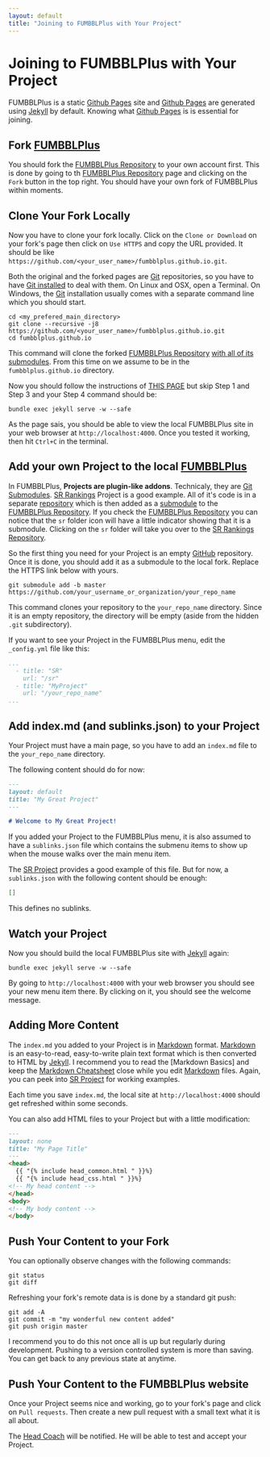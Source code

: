 ```yaml
---
layout: default
title: "Joining to FUMBBLPlus with Your Project"
---
```


# Joining to FUMBBLPlus with Your Project

FUMBBLPlus is a static [Github Pages] site and [Github Pages] are generated using [Jekyll] by default.
Knowing what [Github Pages] is is essential for joining.


## Fork [FUMBBLPlus][FUMBBLPlus Repository]

You should fork the [FUMBBLPlus Repository] to your own account first.
This is done by going to th [FUMBBLPlus Repository] page and clicking on the `Fork` button in the top right.
You should have your own fork of FUMBBLPlus within moments.

## Clone Your Fork Locally

Now you have to clone your fork locally.
Click on the `Clone or Download` on your fork's page then click on `Use HTTPS` and copy the URL provided.
It should be like `https://github.com/<your_user_name>/fumbblplus.github.io.git`.

Both the original and the forked pages are [Git] repositories, so you have to have [Git installed][Installing Git] to deal with them.
On Linux and OSX, open a Terminal.
On Windows, the [Git] installation usually comes with a separate command line which you should start.

```
cd <my_prefered_main_directory>
git clone --recursive -j8 https://github.com/<your_user_name>/fumbblplus.github.io.git
cd fumbblplus.github.io
```

This command will clone the forked [FUMBBLPlus Repository]&#8203; [with all of its submodules][How to git clone with submodules].
From this time on we assume to be in the `fumbblplus.github.io` directory.

Now you should follow the instructions of [THIS PAGE][Setting up your GitHub Pages site locally with Jekyll] but skip Step 1 and Step 3 and your Step 4 command should be:

```
bundle exec jekyll serve -w --safe
```

As the page sais, you should be able to view the local FUMBBLPlus site in your web browser at `http://localhost:4000`.
Once you tested it working, then hit `Ctrl+C` in the terminal.


## Add your own Project to the local [FUMBBLPlus][FUMBBLPlus Repository]

In FUMBBLPlus, **Projects are plugin-like addons**.
Technicaly, they are [Git Submodules].
[SR Rankings][SR Rankings Repository] Project is a good example.
All of it's code is in a separate [repository][SR Rankings Repository] which is then added as a [submodule][Git Submodules] to the [FUMBBLPlus Repository].
If you check the [FUMBBLPlus Repository] you can notice that the `sr` folder icon will have a little indicator showing that it is a submodule.
Clicking on the `sr` folder will take you over to the [SR Rankings Repository].

So the first thing you need for your Project is an empty [GitHub] repository.
Once it is done, you should add it as a submodule to the local fork.
Replace the HTTPS link below with yours.

```
git submodule add -b master https://github.com/your_username_or_organization/your_repo_name
```

This command clones your repository to the `your_repo_name` directory.
Since it is an empty repository, the directory will be empty (aside from the hidden `.git` subdirectory).

If you want to see your Project in the FUMBBLPlus menu, edit the `_config.yml` file like this:

```YAML
...
  - title: "SR"
    url: "/sr"
  - title: "MyProject"
    url: "/your_repo_name"
...
```

## Add index.md (and sublinks.json) to your Project

Your Project must have a main page, so you have to add an `index.md` file to the `your_repo_name` directory.

The following content should do for now:

```markdown
---
layout: default
title: "My Great Project"
---

# Welcome to My Great Project!
```

If you added your Project to the FUMBBLPlus menu, it is also assumed to have a `sublinks.json` file which contains the submenu items to show up when the mouse walks over the main menu item.

The [SR Project][SR Rankings Repository] provides a good example of this file.
But for now, a `sublinks.json` with the following content should be enough:

```JSON
[]
```

This defines no sublinks.


## Watch your Project

Now you should build the local FUMBBLPlus site with [Jekyll] again:

```
bundle exec jekyll serve -w --safe
```

By going to `http://localhost:4000` with your web browser you should see your new menu item there.
By clicking on it, you should see the welcome message.


## Adding More Content

The `index.md` you added to your Project is in [Markdown] format.
[Markdown] is an easy-to-read, easy-to-write plain text format which is then converted to HTML by [Jekyll].
I recommend you to read the [Markdown Basics] and keep the [Markdown Cheatsheet] close while you edit [Markdown] files.
Again, you can peek into [SR Project][SR Rankings Repository] for working examples.

Each time you save `index.md`, the local site at `http://localhost:4000` should get refreshed within some seconds.

You can also add HTML files to your Project but with a little modification:

```markdown
---
layout: none
title: "My Page Title"
---
<head>
  {{ "{% include head_common.html " }}%}
  {{ "{% include head_css.html " }}%}
<!-- My head content -->
</head>
<body>
<!-- My body content -->
</body>
```

## Push Your Content to your Fork

You can optionally observe changes with the following commands:

```
git status
git diff
```

Refreshing your fork's remote data is is done by a standard git push:

```
git add -A
git commit -m "my wonderful new content added"
git push origin master
```

I recommend you to do this not once all is up but regularly during development.
Pushing to a version controlled system is more than saving.
You can get back to any previous state at anytime.

## Push Your Content to the FUMBBLPlus website

Once your Project seems nice and working, go to your fork's page and click on `Pull requests`.
Then create a new pull request with a small text what it is all about.

The [Head Coach] will be notified.
He will be able to test and accept your Project.




[FUMBBLPlus Repository]: https://github.com/FUMBBLPlus/fumbblplus.github.io
[Git Submodules]: https://git-scm.com/book/en/v2/Git-Tools-Submodules
[Git]: https://git-scm.com/
[GitHub Pages]: http://pages.github.com/
[GitHub]: http://www.github.com
[Head Coach]: {{site.baseurl}}/help/staff#head-coach
[How to git clone with submodules]: http://stackoverflow.com/a/4438292/2334951
[Installing Git]: https://git-scm.com/book/en/v2/Getting-Started-Installing-Git
[Jekyll]: http://jekyllrb.com/
[Markdown Cheatsheet]: https://github.com/adam-p/markdown-here/wiki/Markdown-Cheatsheet
[Markdown]: https://daringfireball.net/projects/markdown/basics
[Setting up your GitHub Pages site locally with Jekyll]: https://help.github.com/articles/setting-up-your-github-pages-site-locally-with-jekyll/
[SR Rankings Repository]: https://github.com/FUMBBLPlus/sr
